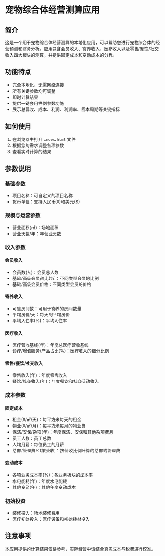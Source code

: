 # 宠物综合体经营测算应用

## 简介

这是一个用于宠物综合体经营测算的本地化应用，可以帮助您进行宠物综合体的经营预测和财务分析。应用包含会员收入、寄养收入、医疗收入以及零售/餐饮/社交收入四大板块的测算，并提供固定成本和变动成本的分析。

## 功能特点

- 完全本地化，无需网络连接
- 所有关键参数均可调整
- 即时计算结果
- 提供一键套用样例参数功能
- 展示总营收、成本、利润、利润率、回本周期等关键指标

## 如何使用

1. 在浏览器中打开 `index.html` 文件
2. 根据您的需求调整各项参数
3. 查看实时计算的结果

## 参数说明

### 基础参数
- 项目名称：可自定义的项目名称
- 货币单位：支持人民币(¥)和美元($)

### 规模与运营参数
- 营业面积(㎡)：场地面积
- 营业天数/年：年营业天数

### 收入参数

#### 会员收入
- 会员数(人)：会员总人数
- 基础/高级会员占比(%)：不同类型会员的比例
- 基础/高级会员价格：不同类型会员的价格

#### 寄养收入
- 可售房间数：可用于寄养的房间数量
- 平均房价/天：每天的平均房价
- 平均入住率(%)：平均入住率

#### 医疗收入
- 医疗营收基线(年)：年度总医疗营收基线
- 诊疗/增值服务/产品占比(%)：医疗收入的细分比例

#### 零售/餐饮/社交收入
- 零售收入(年)：年度零售收入
- 餐饮/社交收入(年)：年度餐饮和社交活动收入

### 成本参数

#### 固定成本
- 租金(¥/㎡/天)：每平方米每天的租金
- 物业(¥/㎡/月)：每平方米每月的物业费
- 保洁/安保/杂项(年)：年度保洁、安保和其他杂项费用
- 员工人数：员工总数
- 人均月薪：每位员工的月薪
- 总部/管理费%(按营收)：按营收比例计算的总部或管理费

#### 变动成本
- 各项业务成本率(%)：各业务板块的成本率
- 水电能耗(年)：年度水电能耗
- 其他变动(年)：其他年度变动成本

### 初始投资
- 装修投入：场地装修费用
- 医疗初始投入：医疗设备和初始耗材投入

## 注意事项

本应用提供的计算结果仅供参考，实际经营中请结合真实成本与税费进行校准。